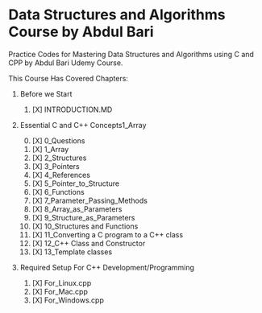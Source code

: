 # Data Structures and Algorithms Course by Abdul Bari

Practice Codes for Mastering Data Structures and Algorithms using C and CPP by Abdul Bari Udemy Course.

This Course Has Covered Chapters:

1. Before we Start
   01. [X] INTRODUCTION.MD
2. Essential C and C++ Concepts1_Array

   00. [X] 0_Questions
   01. [X] 1_Array
   02. [X] 2_Structures
   03. [X] 3_Pointers
   04. [X] 4_References
   05. [X] 5_Pointer_to_Structure
   06. [X] 6_Functions
   07. [X] 7_Parameter_Passing_Methods
   08. [X] 8_Array_as_Parameters
   09. [X] 9_Structure_as_Parameters
   10. [X] 10_Structures and Functions
   11. [X] 11_Converting a C program to a C++ class
   12. [X] 12_C++ Class and Constructor
   13. [X] 13_Template classes
3. Required Setup For C++ Development/Programming
   01. [X] For_Linux.cpp
   02. [X] For_Mac.cpp
   03. [X] For_Windows.cpp

